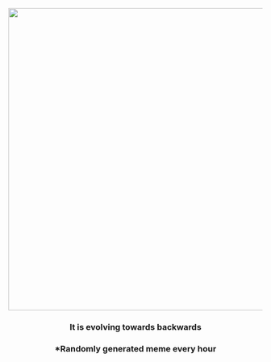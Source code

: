 <p align="center">
        <img src="https://i.redd.it/xkpcdrkzngl91.jpg" width="600" height="600">
        </p>
        <h3 align="center">It is evolving towards backwards</h3>
        <h3 align="center">*Randomly generated meme every hour</h3>
    